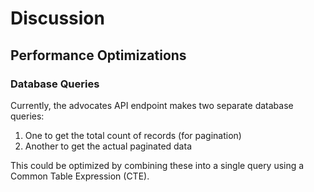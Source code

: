 # Discussion

## Performance Optimizations

### Database Queries
Currently, the advocates API endpoint makes two separate database queries:
1. One to get the total count of records (for pagination)
2. Another to get the actual paginated data

This could be optimized by combining these into a single query using a Common Table Expression (CTE).
